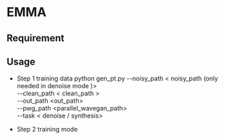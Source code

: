 # EMMA
## Requirement
## Usage

* Step 1 training data
    python gen_pt.py --noisy_path < noisy_path (only needed in denoise mode )> \
    --clean_path < clean_path > \
    --out_path <out_path> \
    --pwg_path <parallel_wavegan_path> \
    --task < denoise / synthesis>

* Step 2 training mode
